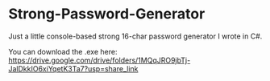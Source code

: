 # Strong-Password-Generator
 Just a little console-based strong 16-char password generator I wrote in C#.

You can download the .exe here: 
https://drive.google.com/drive/folders/1MQqJRO9jbTj-JalDkkIO6xiYqetK3Ta7?usp=share_link
